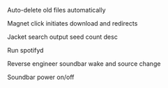 Auto-delete old files automatically

Magnet click initiates download and redirects

Jacket search output seed count desc

Run spotifyd

Reverse engineer soundbar wake and source change

Soundbar power on/off
